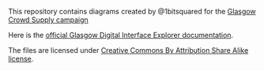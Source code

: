 This repository contains diagrams created by @1bitsquared for the [Glasgow
Crowd Supply campaign](https://www.crowdsupply.com/1bitsquared/glasgow)

Here is the [official Glasgow Digital Interface Explorer documentation](https://glasgow-embedded.org).

The files are licensed under [Creative Commons By Attribution Share Alike license](https://creativecommons.org/licenses/by-sa/4.0/).

